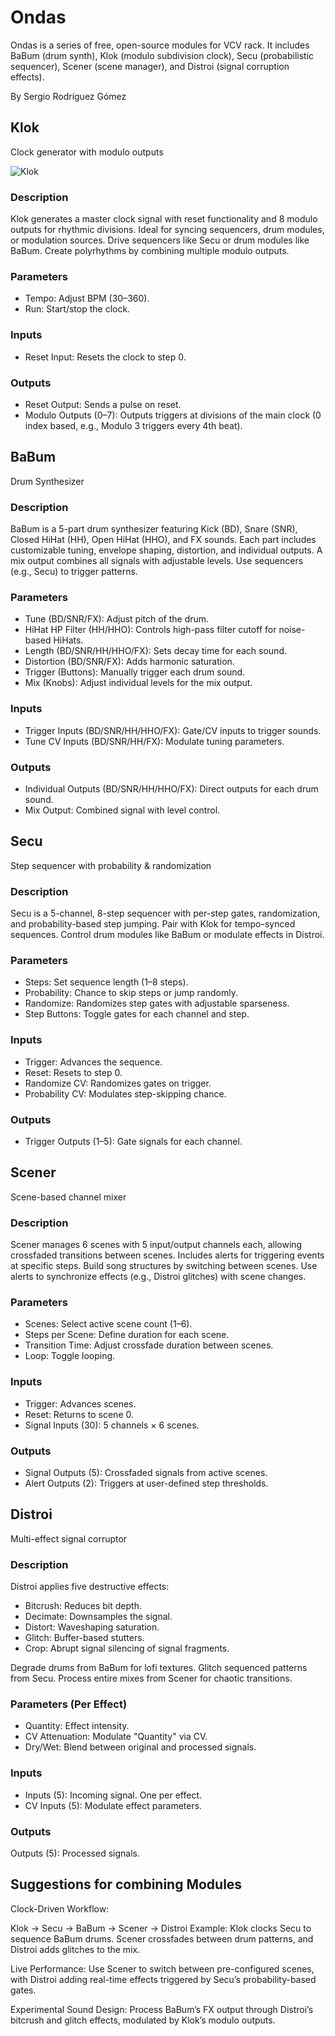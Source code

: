 # Ondas
Ondas is a series of free, open-source modules for VCV rack. It includes BaBum (drum synth), Klok (modulo subdivision clock), Secu (probabilistic sequencer), Scener (scene manager), and Distroi (signal corruption effects).

By Sergio Rodríguez Gómez

## Klok
Clock generator with modulo outputs

![Klok](imgs/klok.png)

### Description
Klok generates a master clock signal with reset functionality and 8 modulo outputs for rhythmic divisions. Ideal for syncing sequencers, drum modules, or modulation sources. Drive sequencers like Secu or drum modules like BaBum. Create polyrhythms by combining multiple modulo outputs.

### Parameters
- Tempo: Adjust BPM (30–360).
- Run: Start/stop the clock.

### Inputs
- Reset Input: Resets the clock to step 0.

### Outputs
- Reset Output: Sends a pulse on reset.
- Modulo Outputs (0–7): Outputs triggers at divisions of the main clock (0 index based, e.g., Modulo 3 triggers every 4th beat).

## BaBum
Drum Synthesizer

### Description
BaBum is a 5-part drum synthesizer featuring Kick (BD), Snare (SNR), Closed HiHat (HH), Open HiHat (HHO), and FX sounds. Each part includes customizable tuning, envelope shaping, distortion, and individual outputs. A mix output combines all signals with adjustable levels. Use sequencers (e.g., Secu) to trigger patterns.

### Parameters
- Tune (BD/SNR/FX): Adjust pitch of the drum.
- HiHat HP Filter (HH/HHO): Controls high-pass filter cutoff for noise-based HiHats.
- Length (BD/SNR/HH/HHO/FX): Sets decay time for each sound.
- Distortion (BD/SNR/FX): Adds harmonic saturation.
- Trigger (Buttons): Manually trigger each drum sound.
- Mix (Knobs): Adjust individual levels for the mix output.

### Inputs
- Trigger Inputs (BD/SNR/HH/HHO/FX): Gate/CV inputs to trigger sounds.
- Tune CV Inputs (BD/SNR/HH/FX): Modulate tuning parameters.

### Outputs
- Individual Outputs (BD/SNR/HH/HHO/FX): Direct outputs for each drum sound.
- Mix Output: Combined signal with level control.

## Secu
Step sequencer with probability & randomization

### Description
Secu is a 5-channel, 8-step sequencer with per-step gates, randomization, and probability-based step jumping. Pair with Klok for tempo-synced sequences. Control drum modules like BaBum or modulate effects in Distroi.

### Parameters
- Steps: Set sequence length (1–8 steps).
- Probability: Chance to skip steps or jump randomly.
- Randomize: Randomizes step gates with adjustable sparseness.
- Step Buttons: Toggle gates for each channel and step.

### Inputs
- Trigger: Advances the sequence.
- Reset: Resets to step 0.
- Randomize CV: Randomizes gates on trigger.
- Probability CV: Modulates step-skipping chance.

### Outputs
- Trigger Outputs (1–5): Gate signals for each channel.


## Scener
Scene-based channel mixer

### Description
Scener manages 6 scenes with 5 input/output channels each, allowing crossfaded transitions between scenes. Includes alerts for triggering events at specific steps. Build song structures by switching between scenes. Use alerts to synchronize effects (e.g., Distroi glitches) with scene changes.

### Parameters
- Scenes: Select active scene count (1–6).
- Steps per Scene: Define duration for each scene.
- Transition Time: Adjust crossfade duration between scenes.
- Loop: Toggle looping.

### Inputs
- Trigger: Advances scenes.
- Reset: Returns to scene 0.
- Signal Inputs (30): 5 channels × 6 scenes.

### Outputs
- Signal Outputs (5): Crossfaded signals from active scenes.
- Alert Outputs (2): Triggers at user-defined step thresholds.

## Distroi
Multi-effect signal corruptor

### Description
Distroi applies five destructive effects:

- Bitcrush: Reduces bit depth.
- Decimate: Downsamples the signal.
- Distort: Waveshaping saturation.
- Glitch: Buffer-based stutters.
- Crop: Abrupt signal silencing of signal fragments.

Degrade drums from BaBum for lofi textures. Glitch sequenced patterns from Secu. Process entire mixes from Scener for chaotic transitions.

### Parameters (Per Effect)
- Quantity: Effect intensity.
- CV Attenuation: Modulate "Quantity" via CV.
- Dry/Wet: Blend between original and processed signals.

### Inputs
- Inputs (5): Incoming signal. One per effect.
- CV Inputs (5): Modulate effect parameters.

### Outputs
Outputs (5): Processed signals.

## Suggestions for combining Modules
Clock-Driven Workflow:

Klok → Secu → BaBum → Scener → Distroi
Example: Klok clocks Secu to sequence BaBum drums. Scener crossfades between drum patterns, and Distroi adds glitches to the mix.

Live Performance:
Use Scener to switch between pre-configured scenes, with Distroi adding real-time effects triggered by Secu’s probability-based gates.

Experimental Sound Design:
Process BaBum’s FX output through Distroi’s bitcrush and glitch effects, modulated by Klok’s modulo outputs.

